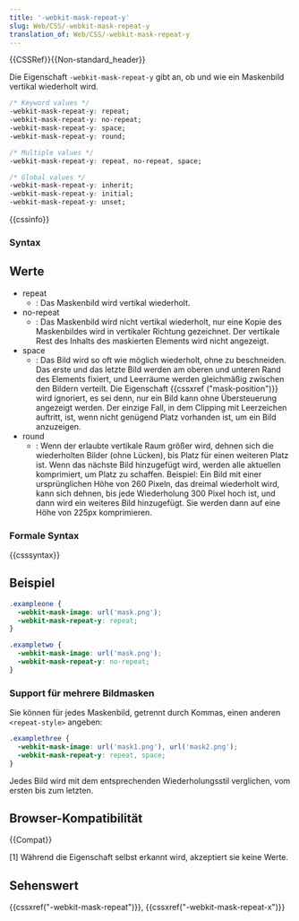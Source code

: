 ```yaml
---
title: '-webkit-mask-repeat-y'
slug: Web/CSS/-webkit-mask-repeat-y
translation_of: Web/CSS/-webkit-mask-repeat-y
---
```

{{CSSRef}}{{Non-standard_header}}

Die Eigenschaft `-webkit-mask-repeat-y` gibt an, ob und wie ein Maskenbild vertikal wiederholt wird.

```css
/* Keyword values */
-webkit-mask-repeat-y: repeat;
-webkit-mask-repeat-y: no-repeat;
-webkit-mask-repeat-y: space;
-webkit-mask-repeat-y: round;

/* Multiple values */
-webkit-mask-repeat-y: repeat, no-repeat, space;

/* Global values */
-webkit-mask-repeat-y: inherit;
-webkit-mask-repeat-y: initial;
-webkit-mask-repeat-y: unset;
```

{{cssinfo}}

### Syntax

## Werte

- repeat
  - : Das Maskenbild wird vertikal wiederholt.
- no-repeat
  - : Das Maskenbild wird nicht vertikal wiederholt, nur eine Kopie des Maskenbildes wird in vertikaler Richtung gezeichnet. Der vertikale Rest des Inhalts des maskierten Elements wird nicht angezeigt.
- space
  - : Das Bild wird so oft wie möglich wiederholt, ohne zu beschneiden. Das erste und das letzte Bild werden am oberen und unteren Rand des Elements fixiert, und Leerräume werden gleichmäßig zwischen den Bildern verteilt. Die Eigenschaft {{cssxref ("mask-position")}} wird ignoriert, es sei denn, nur ein Bild kann ohne Übersteuerung angezeigt werden. Der einzige Fall, in dem Clipping mit Leerzeichen auftritt, ist, wenn nicht genügend Platz vorhanden ist, um ein Bild anzuzeigen.
- round
  - : Wenn der erlaubte vertikale Raum größer wird, dehnen sich die wiederholten Bilder (ohne Lücken), bis Platz für einen weiteren Platz ist. Wenn das nächste Bild hinzugefügt wird, werden alle aktuellen komprimiert, um Platz zu schaffen. Beispiel: Ein Bild mit einer ursprünglichen Höhe von 260 Pixeln, das dreimal wiederholt wird, kann sich dehnen, bis jede Wiederholung 300 Pixel hoch ist, und dann wird ein weiteres Bild hinzugefügt. Sie werden dann auf eine Höhe von 225px komprimieren.

### Formale Syntax

{{csssyntax}}

## Beispiel

```css
.exampleone {
  -webkit-mask-image: url('mask.png');
  -webkit-mask-repeat-y: repeat;
}

.exampletwo {
  -webkit-mask-image: url('mask.png');
  -webkit-mask-repeat-y: no-repeat;
}
```

### Support für mehrere Bildmasken

Sie können für jedes Maskenbild, getrennt durch Kommas, einen anderen `<repeat-style>` angeben:

```css
.examplethree {
  -webkit-mask-image: url('mask1.png'), url('mask2.png');
  -webkit-mask-repeat-y: repeat, space;
}
```

Jedes Bild wird mit dem entsprechenden Wiederholungsstil verglichen, vom ersten bis zum letzten.

## Browser-Kompatibilität

{{Compat}}

\[1] Während die Eigenschaft selbst erkannt wird, akzeptiert sie keine Werte.

## Sehenswert

{{cssxref("-webkit-mask-repeat")}}, {{cssxref("-webkit-mask-repeat-x")}}
